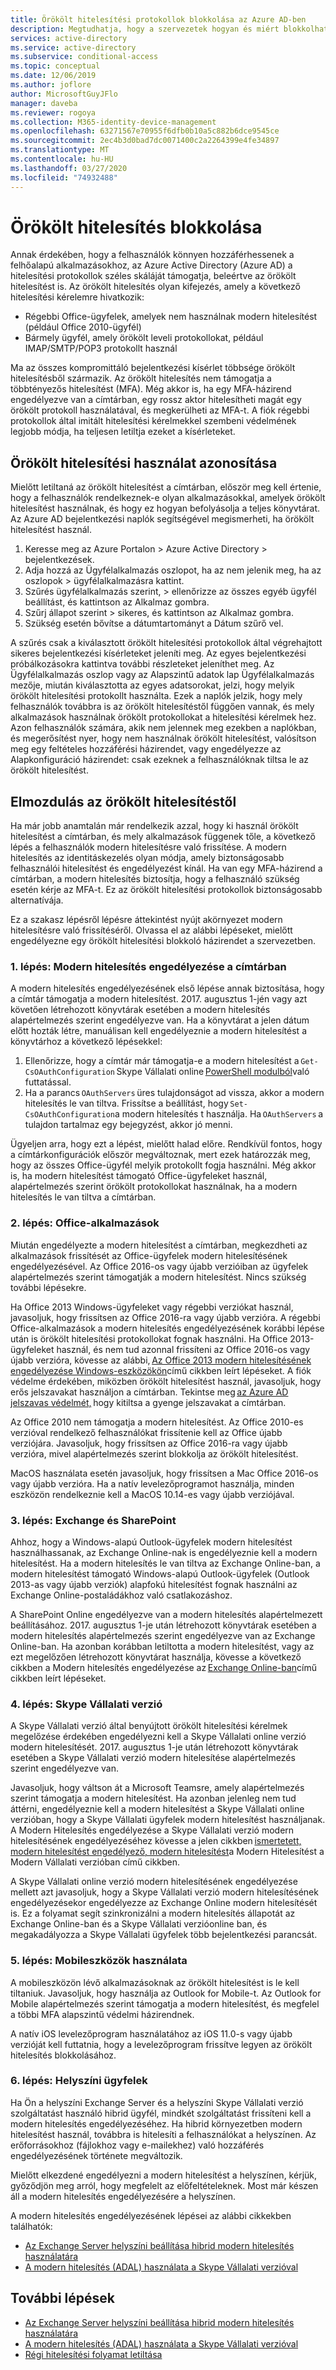 ```yaml
---
title: Örökölt hitelesítési protokollok blokkolása az Azure AD-ben
description: Megtudhatja, hogy a szervezetek hogyan és miért blokkolhatják az örökölt hitelesítési protokollokat
services: active-directory
ms.service: active-directory
ms.subservice: conditional-access
ms.topic: conceptual
ms.date: 12/06/2019
ms.author: joflore
author: MicrosoftGuyJFlo
manager: daveba
ms.reviewer: rogoya
ms.collection: M365-identity-device-management
ms.openlocfilehash: 63271567e70955f6dfb0b10a5c882b6dce9545ce
ms.sourcegitcommit: 2ec4b3d0bad7dc0071400c2a2264399e4fe34897
ms.translationtype: MT
ms.contentlocale: hu-HU
ms.lasthandoff: 03/27/2020
ms.locfileid: "74932488"
---
```

# <a name="blocking-legacy-authentication"></a>Örökölt hitelesítés blokkolása
 
Annak érdekében, hogy a felhasználók könnyen hozzáférhessenek a felhőalapú alkalmazásokhoz, az Azure Active Directory (Azure AD) a hitelesítési protokollok széles skáláját támogatja, beleértve az örökölt hitelesítést is. Az örökölt hitelesítés olyan kifejezés, amely a következő hitelesítési kérelemre hivatkozik:

- Régebbi Office-ügyfelek, amelyek nem használnak modern hitelesítést (például Office 2010-ügyfél)
- Bármely ügyfél, amely örökölt leveli protokollokat, például IMAP/SMTP/POP3 protokollt használ

Ma az összes kompromittáló bejelentkezési kísérlet többsége örökölt hitelesítésből származik. Az örökölt hitelesítés nem támogatja a többtényezős hitelesítést (MFA). Még akkor is, ha egy MFA-házirend engedélyezve van a címtárban, egy rossz aktor hitelesítheti magát egy örökölt protokoll használatával, és megkerülheti az MFA-t. A fiók régebbi protokollok által imitált hitelesítési kérelmekkel szembeni védelmének legjobb módja, ha teljesen letiltja ezeket a kísérleteket.

## <a name="identify-legacy-authentication-use"></a>Örökölt hitelesítési használat azonosítása

Mielőtt letiltaná az örökölt hitelesítést a címtárban, először meg kell értenie, hogy a felhasználók rendelkeznek-e olyan alkalmazásokkal, amelyek örökölt hitelesítést használnak, és hogy ez hogyan befolyásolja a teljes könyvtárat. Az Azure AD bejelentkezési naplók segítségével megismerheti, ha örökölt hitelesítést használ.

1. Keresse meg az Azure Portalon > Azure Active Directory > bejelentkezések.
1. Adja hozzá az Ügyfélalkalmazás oszlopot, ha az nem jelenik meg, ha az oszlopok > ügyfélalkalmazásra kattint.
1. Szűrés ügyfélalkalmazás szerint, > ellenőrizze az összes egyéb ügyfél beállítást, és kattintson az Alkalmaz gombra.
1. Szűrj állapot szerint > sikeres, és kattintson az Alkalmaz gombra. 
1. Szükség esetén bővítse a dátumtartományt a Dátum szűrő vel.

A szűrés csak a kiválasztott örökölt hitelesítési protokollok által végrehajtott sikeres bejelentkezési kísérleteket jeleníti meg. Az egyes bejelentkezési próbálkozásokra kattintva további részleteket jeleníthet meg. Az Ügyfélalkalmazás oszlop vagy az Alapszintű adatok lap Ügyfélalkalmazás mezője, miután kiválasztotta az egyes adatsorokat, jelzi, hogy melyik örökölt hitelesítési protokollt használta. Ezek a naplók jelzik, hogy mely felhasználók továbbra is az örökölt hitelesítéstől függően vannak, és mely alkalmazások használnak örökölt protokollokat a hitelesítési kérelmek hez. Azon felhasználók számára, akik nem jelennek meg ezekben a naplókban, és megerősítést nyer, hogy nem használnak örökölt hitelesítést, valósítson meg egy feltételes hozzáférési házirendet, vagy engedélyezze az Alapkonfiguráció házirendet: csak ezeknek a felhasználóknak tiltsa le az örökölt hitelesítést.

## <a name="moving-away-from-legacy-authentication"></a>Elmozdulás az örökölt hitelesítéstől 

Ha már jobb anamtalán már rendelkezik azzal, hogy ki használ örökölt hitelesítést a címtárban, és mely alkalmazások függenek tőle, a következő lépés a felhasználók modern hitelesítésre való frissítése. A modern hitelesítés az identitáskezelés olyan módja, amely biztonságosabb felhasználói hitelesítést és engedélyezést kínál. Ha van egy MFA-házirend a címtárban, a modern hitelesítés biztosítja, hogy a felhasználó szükség esetén kérje az MFA-t. Ez az örökölt hitelesítési protokollok biztonságosabb alternatívája.

Ez a szakasz lépésről lépésre áttekintést nyújt akörnyezet modern hitelesítésre való frissítéséről. Olvassa el az alábbi lépéseket, mielőtt engedélyezne egy örökölt hitelesítési blokkoló házirendet a szervezetben.

### <a name="step-1-enable-modern-authentication-in-your-directory"></a>1. lépés: Modern hitelesítés engedélyezése a címtárban

A modern hitelesítés engedélyezésének első lépése annak biztosítása, hogy a címtár támogatja a modern hitelesítést. 2017. augusztus 1-jén vagy azt követően létrehozott könyvtárak esetében a modern hitelesítés alapértelmezés szerint engedélyezve van. Ha a könyvtárat a jelen dátum előtt hozták létre, manuálisan kell engedélyeznie a modern hitelesítést a könyvtárhoz a következő lépésekkel:

1. Ellenőrizze, hogy a címtár már támogatja-e a modern hitelesítést a `Get-CsOAuthConfiguration` Skype Vállalati online [PowerShell modulból](https://docs.microsoft.com/office365/enterprise/powershell/manage-skype-for-business-online-with-office-365-powershell)való futtatással.
1. Ha a parancs `OAuthServers` üres tulajdonságot ad vissza, akkor a modern hitelesítés le van tiltva. Frissítse a beállítást, hogy `Set-CsOAuthConfiguration`a modern hitelesítés t használja. Ha `OAuthServers` a tulajdon tartalmaz egy bejegyzést, akkor jó menni.

Ügyeljen arra, hogy ezt a lépést, mielőtt halad előre. Rendkívül fontos, hogy a címtárkonfigurációk először megváltoznak, mert ezek határozzák meg, hogy az összes Office-ügyfél melyik protokollt fogja használni. Még akkor is, ha modern hitelesítést támogató Office-ügyfeleket használ, alapértelmezés szerint örökölt protokollokat használnak, ha a modern hitelesítés le van tiltva a címtárban.

### <a name="step-2-office-applications"></a>2. lépés: Office-alkalmazások

Miután engedélyezte a modern hitelesítést a címtárban, megkezdheti az alkalmazások frissítését az Office-ügyfelek modern hitelesítésének engedélyezésével. Az Office 2016-os vagy újabb verzióiban az ügyfelek alapértelmezés szerint támogatják a modern hitelesítést. Nincs szükség további lépésekre.

Ha Office 2013 Windows-ügyfeleket vagy régebbi verziókat használ, javasoljuk, hogy frissítsen az Office 2016-ra vagy újabb verzióra. A régebbi Office-alkalmazások a modern hitelesítés engedélyezésének korábbi lépése után is örökölt hitelesítési protokollokat fognak használni. Ha Office 2013-ügyfeleket használ, és nem tud azonnal frissíteni az Office 2016-os vagy újabb verzióra, kövesse az alábbi, [Az Office 2013 modern hitelesítésének engedélyezése Windows-eszközökön](https://docs.microsoft.com/office365/admin/security-and-compliance/enable-modern-authentication)című cikkben leírt lépéseket. A fiók védelme érdekében, miközben örökölt hitelesítést használ, javasoljuk, hogy erős jelszavakat használjon a címtárban. Tekintse meg [az Azure AD jelszavas védelmét,](../authentication/concept-password-ban-bad.md) hogy kitiltsa a gyenge jelszavakat a címtárban.

Az Office 2010 nem támogatja a modern hitelesítést. Az Office 2010-es verzióval rendelkező felhasználókat frissítenie kell az Office újabb verziójára. Javasoljuk, hogy frissítsen az Office 2016-ra vagy újabb verzióra, mivel alapértelmezés szerint blokkolja az örökölt hitelesítést.

MacOS használata esetén javasoljuk, hogy frissítsen a Mac Office 2016-os vagy újabb verzióra. Ha a natív levelezőprogramot használja, minden eszközön rendelkeznie kell a MacOS 10.14-es vagy újabb verziójával.

### <a name="step-3-exchange-and-sharepoint"></a>3. lépés: Exchange és SharePoint

Ahhoz, hogy a Windows-alapú Outlook-ügyfelek modern hitelesítést használhassanak, az Exchange Online-nak is engedélyeznie kell a modern hitelesítést. Ha a modern hitelesítés le van tiltva az Exchange Online-ban, a modern hitelesítést támogató Windows-alapú Outlook-ügyfelek (Outlook 2013-as vagy újabb verziók) alapfokú hitelesítést fognak használni az Exchange Online-postaládákhoz való csatlakozáshoz.

A SharePoint Online engedélyezve van a modern hitelesítés alapértelmezett beállításához. 2017. augusztus 1-je után létrehozott könyvtárak esetében a modern hitelesítés alapértelmezés szerint engedélyezve van az Exchange Online-ban. Ha azonban korábban letiltotta a modern hitelesítést, vagy az ezt megelőzően létrehozott könyvtárat használja, kövesse a következő cikkben a Modern hitelesítés engedélyezése az [Exchange Online-ban](https://docs.microsoft.com/exchange/clients-and-mobile-in-exchange-online/enable-or-disable-modern-authentication-in-exchange-online)című cikkben leírt lépéseket.

### <a name="step-4-skype-for-business"></a>4. lépés: Skype Vállalati verzió

A Skype Vállalati verzió által benyújtott örökölt hitelesítési kérelmek megelőzése érdekében engedélyezni kell a Skype Vállalati online verzió modern hitelesítését. 2017. augusztus 1-je után létrehozott könyvtárak esetében a Skype Vállalati verzió modern hitelesítése alapértelmezés szerint engedélyezve van.

Javasoljuk, hogy váltson át a Microsoft Teamsre, amely alapértelmezés szerint támogatja a modern hitelesítést. Ha azonban jelenleg nem tud áttérni, engedélyeznie kell a modern hitelesítést a Skype Vállalati online verzióban, hogy a Skype Vállalati ügyfelek modern hitelesítést használjanak. A Modern Hitelesítés engedélyezése a Skype Vállalati verzió modern hitelesítésének engedélyezéséhez kövesse a jelen cikkben [ismertetett, modern hitelesítést engedélyező, modern hitelesítést](https://docs.microsoft.com/skypeforbusiness/plan-your-deployment/modern-authentication/topologies-supported)a Modern Hitelesítést a Modern Vállalati verzióban című cikkben.

A Skype Vállalati online verzió modern hitelesítésének engedélyezése mellett azt javasoljuk, hogy a Skype Vállalati verzió modern hitelesítésének engedélyezésekor engedélyezze az Exchange Online modern hitelesítését is. Ez a folyamat segít szinkronizálni a modern hitelesítés állapotát az Exchange Online-ban és a Skype Vállalati verzióonline ban, és megakadályozza a Skype Vállalati ügyfelek több bejelentkezési parancsát.

### <a name="step-5-using-mobile-devices"></a>5. lépés: Mobileszközök használata

A mobileszközön lévő alkalmazásoknak az örökölt hitelesítést is le kell tiltaniuk. Javasoljuk, hogy használja az Outlook for Mobile-t. Az Outlook for Mobile alapértelmezés szerint támogatja a modern hitelesítést, és megfelel a többi MFA alapszintű védelmi házirendnek.

A natív iOS levelezőprogram használatához az iOS 11.0-s vagy újabb verzióját kell futtatnia, hogy a levelezőprogram frissítve legyen az örökölt hitelesítés blokkolásához.

### <a name="step-6-on-premises-clients"></a>6. lépés: Helyszíni ügyfelek

Ha Ön a helyszíni Exchange Server és a helyszíni Skype Vállalati verzió szolgáltatást használó hibrid ügyfél, mindkét szolgáltatást frissíteni kell a modern hitelesítés engedélyezéséhez. Ha hibrid környezetben modern hitelesítést használ, továbbra is hitelesíti a felhasználókat a helyszínen. Az erőforrásokhoz (fájlokhoz vagy e-mailekhez) való hozzáférés engedélyezésének története megváltozik.

Mielőtt elkezdené engedélyezni a modern hitelesítést a helyszínen, kérjük, győződjön meg arról, hogy megfelelt az előfeltételeknek. Most már készen áll a modern hitelesítés engedélyezésére a helyszínen.

A modern hitelesítés engedélyezésének lépései az alábbi cikkekben találhatók:

* [Az Exchange Server helyszíni beállítása hibrid modern hitelesítés használatára](https://docs.microsoft.com/office365/enterprise/configure-exchange-server-for-hybrid-modern-authentication)
* [A modern hitelesítés (ADAL) használata a Skype Vállalati verzióval](https://docs.microsoft.com/skypeforbusiness/manage/authentication/use-adal)

## <a name="next-steps"></a>További lépések

- [Az Exchange Server helyszíni beállítása hibrid modern hitelesítés használatára](https://docs.microsoft.com/office365/enterprise/configure-exchange-server-for-hybrid-modern-authentication)
- [A modern hitelesítés (ADAL) használata a Skype Vállalati verzióval](https://docs.microsoft.com/skypeforbusiness/manage/authentication/use-adal)
- [Régi hitelesítési folyamat letiltása](../conditional-access/block-legacy-authentication.md)

